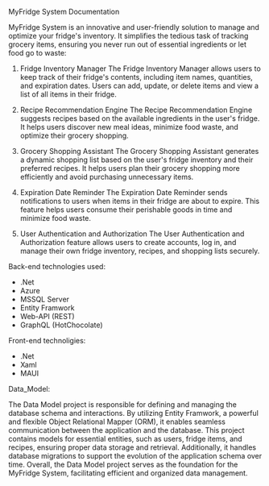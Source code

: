 MyFridge System Documentation

MyFridge System is an innovative and user-friendly solution to manage and optimize your fridge's inventory. It simplifies the tedious task of tracking grocery items, ensuring you never run out of essential ingredients or let food go to waste:

1. Fridge Inventory Manager
The Fridge Inventory Manager allows users to keep track of their fridge's contents, including item names, quantities, and expiration dates. Users can add, update, or delete items and view a list of all items in their fridge.

2. Recipe Recommendation Engine
The Recipe Recommendation Engine suggests recipes based on the available ingredients in the user's fridge. It helps users discover new meal ideas, minimize food waste, and optimize their grocery shopping.

3. Grocery Shopping Assistant
The Grocery Shopping Assistant generates a dynamic shopping list based on the user's fridge inventory and their preferred recipes. It helps users plan their grocery shopping more efficiently and avoid purchasing unnecessary items.

4. Expiration Date Reminder
The Expiration Date Reminder sends notifications to users when items in their fridge are about to expire. This feature helps users consume their perishable goods in time and minimize food waste.

5. User Authentication and Authorization
The User Authentication and Authorization feature allows users to create accounts, log in, and manage their own fridge inventory, recipes, and shopping lists securely.

Back-end technologies used:
  - .Net
  - Azure
  - MSSQL Server
  - Entity Framwork
  - Web-API (REST)
  - GraphQL (HotChocolate)

Front-end technoligies:
  - .Net
  - Xaml
  - MAUI

Data_Model: 

The Data Model project is responsible for defining and managing the database schema and interactions. By utilizing Entity Framwork, a powerful and flexible Object Relational Mapper (ORM), it enables seamless communication between the application and the database. This project contains models for essential entities, such as users, fridge items, and recipes, ensuring proper data storage and retrieval. Additionally, it handles database migrations to support the evolution of the application schema over time. Overall, the Data Model project serves as the foundation for the MyFridge System, facilitating efficient and organized data management.


